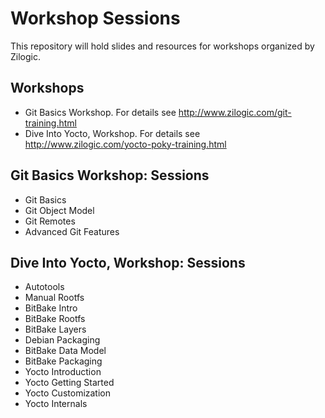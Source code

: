 # Workshop Sessions

This repository will hold slides and resources for workshops organized
by Zilogic.

## Workshops

  * Git Basics Workshop. For details see http://www.zilogic.com/git-training.html
  * Dive Into Yocto, Workshop. For details see http://www.zilogic.com/yocto-poky-training.html

## Git Basics Workshop: Sessions

  * Git Basics
  * Git Object Model
  * Git Remotes
  * Advanced Git Features

## Dive Into Yocto, Workshop: Sessions

  * Autotools
  * Manual Rootfs
  * BitBake Intro
  * BitBake Rootfs
  * BitBake Layers
  * Debian Packaging
  * BitBake Data Model
  * BitBake Packaging
  * Yocto Introduction
  * Yocto Getting Started
  * Yocto Customization
  * Yocto Internals
